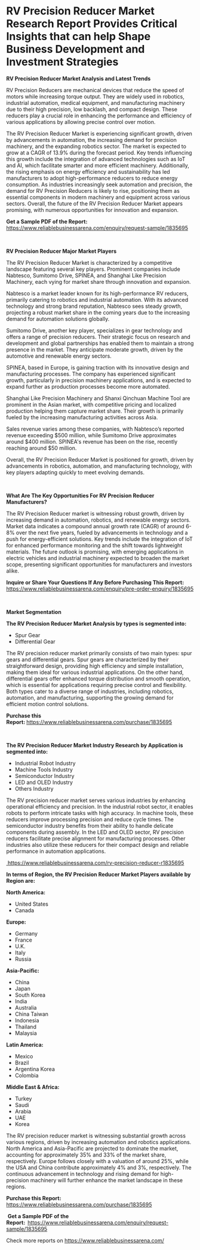 <p><h1>RV Precision Reducer Market Research Report Provides Critical Insights that can help Shape Business Development and Investment Strategies</h1></p><p><strong>RV Precision Reducer Market Analysis and Latest Trends</strong></p>
<p><p>RV Precision Reducers are mechanical devices that reduce the speed of motors while increasing torque output. They are widely used in robotics, industrial automation, medical equipment, and manufacturing machinery due to their high precision, low backlash, and compact design. These reducers play a crucial role in enhancing the performance and efficiency of various applications by allowing precise control over motion.</p><p>The RV Precision Reducer Market is experiencing significant growth, driven by advancements in automation, the increasing demand for precision machinery, and the expanding robotics sector. The market is expected to grow at a CAGR of 13.9% during the forecast period. Key trends influencing this growth include the integration of advanced technologies such as IoT and AI, which facilitate smarter and more efficient machinery. Additionally, the rising emphasis on energy efficiency and sustainability has led manufacturers to adopt high-performance reducers to reduce energy consumption. As industries increasingly seek automation and precision, the demand for RV Precision Reducers is likely to rise, positioning them as essential components in modern machinery and equipment across various sectors. Overall, the future of the RV Precision Reducer Market appears promising, with numerous opportunities for innovation and expansion.</p></p>
<p><strong>Get a Sample PDF of the Report:&nbsp;</strong> <a href="https://www.reliablebusinessarena.com/enquiry/request-sample/1835695?utm_campaign=1902&utm_medium=2&utm_source=Github&utm_content=ia&utm_term=31122024&utm_id=rv-precision-reducer">https://www.reliablebusinessarena.com/enquiry/request-sample/1835695</a></p>
<p>&nbsp;</p>
<p><strong>RV Precision Reducer Major Market Players</strong></p>
<p><p>The RV Precision Reducer Market is characterized by a competitive landscape featuring several key players. Prominent companies include Nabtesco, Sumitomo Drive, SPINEA, and Shanghai Like Precision Machinery, each vying for market share through innovation and expansion.</p><p>Nabtesco is a market leader known for its high-performance RV reducers, primarily catering to robotics and industrial automation. With its advanced technology and strong brand reputation, Nabtesco sees steady growth, projecting a robust market share in the coming years due to the increasing demand for automation solutions globally.</p><p>Sumitomo Drive, another key player, specializes in gear technology and offers a range of precision reducers. Their strategic focus on research and development and global partnerships has enabled them to maintain a strong presence in the market. They anticipate moderate growth, driven by the automotive and renewable energy sectors.</p><p>SPINEA, based in Europe, is gaining traction with its innovative design and manufacturing processes. The company has experienced significant growth, particularly in precision machinery applications, and is expected to expand further as production processes become more automated.</p><p>Shanghai Like Precision Machinery and Shanxi Qinchuan Machine Tool are prominent in the Asian market, with competitive pricing and localized production helping them capture market share. Their growth is primarily fueled by the increasing manufacturing activities across Asia.</p><p>Sales revenue varies among these companies, with Nabtesco’s reported revenue exceeding $500 million, while Sumitomo Drive approximates around $400 million. SPINEA's revenue has been on the rise, recently reaching around $50 million.</p><p>Overall, the RV Precision Reducer Market is positioned for growth, driven by advancements in robotics, automation, and manufacturing technology, with key players adapting quickly to meet evolving demands.</p></p>
<p>&nbsp;</p>
<p><strong>What Are The Key Opportunities For RV Precision Reducer Manufacturers?</strong></p>
<p><p>The RV Precision Reducer market is witnessing robust growth, driven by increasing demand in automation, robotics, and renewable energy sectors. Market data indicates a compound annual growth rate (CAGR) of around 6-8% over the next five years, fueled by advancements in technology and a push for energy-efficient solutions. Key trends include the integration of IoT for enhanced performance monitoring and the shift towards lightweight materials. The future outlook is promising, with emerging applications in electric vehicles and industrial machinery expected to broaden the market scope, presenting significant opportunities for manufacturers and investors alike.</p></p>
<p><strong>Inquire or Share Your Questions If Any Before Purchasing This Report:</strong> <a href="https://www.reliablebusinessarena.com/enquiry/pre-order-enquiry/1835695?utm_campaign=1902&utm_medium=2&utm_source=Github&utm_content=ia&utm_term=31122024&utm_id=rv-precision-reducer">https://www.reliablebusinessarena.com/enquiry/pre-order-enquiry/1835695</a></p>
<p>&nbsp;</p>
<p><strong>Market Segmentation</strong></p>
<p><strong>The RV Precision Reducer Market Analysis by types is segmented into:</strong></p>
<p><ul><li>Spur Gear</li><li>Differential Gear</li></ul></p>
<p><p>The RV precision reducer market primarily consists of two main types: spur gears and differential gears. Spur gears are characterized by their straightforward design, providing high efficiency and simple installation, making them ideal for various industrial applications. On the other hand, differential gears offer enhanced torque distribution and smooth operation, which is essential for applications requiring precise control and flexibility. Both types cater to a diverse range of industries, including robotics, automation, and manufacturing, supporting the growing demand for efficient motion control solutions.</p></p>
<p><strong>Purchase this Report:&nbsp;</strong><a href="https://www.reliablebusinessarena.com/purchase/1835695?utm_campaign=1902&utm_medium=2&utm_source=Github&utm_content=ia&utm_term=31122024&utm_id=rv-precision-reducer">https://www.reliablebusinessarena.com/purchase/1835695</a></p>
<p>&nbsp;</p>
<p><strong>The RV Precision Reducer Market Industry Research by Application is segmented into:</strong></p>
<p><ul><li>Industrial Robot Industry</li><li>Machine Tools Industry</li><li>Semiconductor Industry</li><li>LED and OLED Industry</li><li>Others Industry</li></ul></p>
<p><p>The RV precision reducer market serves various industries by enhancing operational efficiency and precision. In the industrial robot sector, it enables robots to perform intricate tasks with high accuracy. In machine tools, these reducers improve processing precision and reduce cycle times. The semiconductor industry benefits from their ability to handle delicate components during assembly. In the LED and OLED sector, RV precision reducers facilitate precise alignment for manufacturing processes. Other industries also utilize these reducers for their compact design and reliable performance in automation applications.</p></p>
<p><a href="https://www.reliablebusinessarena.com/rv-precision-reducer-r1835695?utm_campaign=1902&utm_medium=2&utm_source=Github&utm_content=ia&utm_term=31122024&utm_id=rv-precision-reducer">&nbsp;https://www.reliablebusinessarena.com/rv-precision-reducer-r1835695</a></p>
<p><strong>In terms of Region, the RV Precision Reducer Market Players available by Region are:</strong></p>
<p>
    <p> <strong> North America: </strong>
        <ul>
            <li>United States</li>
            <li>Canada</li>
        </ul>
        </p> 
    <p> <strong> Europe: </strong>
        <ul>
            <li>Germany</li>
            <li>France</li>
            <li>U.K.</li>
            <li>Italy</li>
            <li>Russia</li>
        </ul>
        </p> 
    <p> <strong> Asia-Pacific: </strong>
        <ul>
            <li>China</li>
            <li>Japan</li>
            <li>South Korea</li>
            <li>India</li>
            <li>Australia</li>
            <li>China Taiwan</li>
            <li>Indonesia</li>
            <li>Thailand</li>
            <li>Malaysia</li>
        </ul>
        </p> 
    <p> <strong> Latin America: </strong>
        <ul>
            <li>Mexico</li>
            <li>Brazil</li>
            <li>Argentina Korea</li>
            <li>Colombia</li>
        </ul>
        </p> 
    <p> <strong> Middle East & Africa: </strong>
        <ul>
            <li>Turkey</li>
            <li>Saudi</li>
            <li>Arabia</li>
            <li>UAE</li>
            <li>Korea</li>
        </ul>
    </p>
    </p>
<p><p>The RV precision reducer market is witnessing substantial growth across various regions, driven by increasing automation and robotics applications. North America and Asia-Pacific are projected to dominate the market, accounting for approximately 35% and 33% of the market share, respectively. Europe follows closely with a valuation of around 25%, while the USA and China contribute approximately 4% and 3%, respectively. The continuous advancement in technology and rising demand for high-precision machinery will further enhance the market landscape in these regions.</p></p>
<p><strong>Purchase this Report: </strong><a href="https://www.reliablebusinessarena.com/purchase/1835695?utm_campaign=1902&utm_medium=2&utm_source=Github&utm_content=ia&utm_term=31122024&utm_id=rv-precision-reducer">https://www.reliablebusinessarena.com/purchase/1835695</a></p>
<p>&nbsp;<strong>Get a Sample PDF of the Report:&nbsp;&nbsp;</strong><a href="https://www.reliablebusinessarena.com/enquiry/request-sample/1835695?utm_campaign=1902&utm_medium=2&utm_source=Github&utm_content=ia&utm_term=31122024&utm_id=rv-precision-reducer">https://www.reliablebusinessarena.com/enquiry/request-sample/1835695</a></p>
<p><strong></strong></p>
<p>Check more reports on <a href="https://www.reliablebusinessarena.com/?utm_campaign=1902&utm_medium=2&utm_source=Github&utm_content=ia&utm_term=31122024&utm_id=rv-precision-reducer">https://www.reliablebusinessarena.com/</a></p>